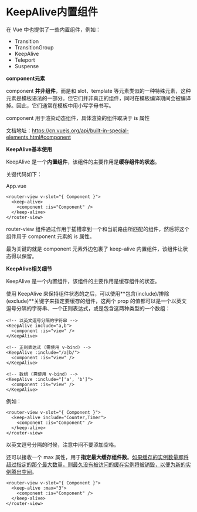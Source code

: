 # KeepAlive内置组件

在 Vue 中也提供了一些内置组件，例如：

- Transition
- TransitionGroup
- KeepAlive
- Teleport
- Suspense

**component元素**

component **并非组件**，而是和 slot、template 等元素类似的一种特殊元素，这种元素是模板语法的一部分。但它们并非真正的组件，同时在模板编译期间会被编译掉。因此，它们通常在模板中用小写字母书写。

component 用于渲染动态组件，具体渲染的组件取决于 is 属性

文档地址：https://cn.vuejs.org/api/built-in-special-elements.html#component



**KeepAlive基本使用**

KeepAlive 是一个**内置组件**，该组件的主要作用是**缓存组件的状态**。

关键代码如下：

App.vue

```vue
<router-view v-slot="{ Component }">
  <keep-alive>
    <component :is="Component" />
  </keep-alive>
</router-view>
```

router-view 组件通过作用于插槽拿到一个和当前路由所匹配的组件，然后将这个组件用于 component 元素的 is 属性。

最为关键的就是 component 元素外边包裹了 keep-alive 内置组件，该组件让状态得以保留。



**KeepAlive相关细节**

KeepAlive 是一个内置组件，该组件的主要作用是缓存组件的状态。

使用 KeepAlive 来保持组件状态的之后，可以使用**包含(include)/排除(exclude)**关键字来指定要缓存的组件，这两个 prop 的值都可以是一个以英文逗号分隔的字符串、一个正则表达式，或是包含这两种类型的一个数组：

```vue
<!-- 以英文逗号分隔的字符串 -->
<KeepAlive include="a,b">
  <component :is="view" />
</KeepAlive>

<!-- 正则表达式 (需使用 v-bind) -->
<KeepAlive :include="/a|b/">
  <component :is="view" />
</KeepAlive>

<!-- 数组 (需使用 v-bind) -->
<KeepAlive :include="['a', 'b']">
  <component :is="view" />
</KeepAlive>
```

例如：

```vue
<router-view v-slot="{ Component }">
  <keep-alive include="Counter,Timer">
    <component :is="Component" />
  </keep-alive>
</router-view>
```

以英文逗号分隔的时候，注意中间不要添加空格。



还可以接收一个 max 属性，用于**指定最大缓存组件数**。<u>如果缓存的实例数量即将超过指定的那个最大数量，则最久没有被访问的缓存实例将被销毁，以便为新的实例腾出空间</u>。

```vue
<router-view v-slot="{ Component }">
  <keep-alive :max="3">
    <component :is="Component" />
  </keep-alive>
</router-view>
```
